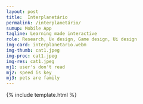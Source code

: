 ```yaml
---
layout: post
title:  Interplanetário
permalink: /interplanetário/
sumup: Mobile App
tagline: Learning made interactive
role: Research, Ux design, Game design, Ui design
img-card: interplanetario.webm
img-thumb: cat1.jpeg
img-proc: cat1.jpeg
img-res: cat1.jpeg
mj1: user's don't read
mj2: speed is key
mj3: pets are family
---
```


{% include template.html %}